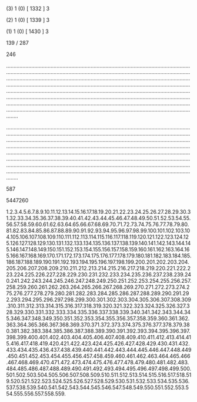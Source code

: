 (3) 1 (0) [ 1332 ] 3 


(2) 1 (0) [ 1339 ] 3 


(1) 1 (0) [ 1430 ] 3 


139 / 287 


246 


........................................................................................................................................................................................................................................................................................................................................................................................................................................................................................................................................................................................................................................................................................................................................................................................................................................................................................................................................................................................................................................ 


 


........................................................................................................................................................................................................................................................................................................................................................................................................................................................................................................................................................................................................................................................................................................................................................................................................................................................................................................................................................................................................................................ 


 


587 


5447260 


1.2.3.4.5.6.7.8.9.10.11.12.13.14.15.16.17.18.19.20.21.22.23.24.25.26.27.28.29.30.31.32.33.34.35.36.37.38.39.40.41.42.43.44.45.46.47.48.49.50.51.52.53.54.55.56.57.58.59.60.61.62.63.64.65.66.67.68.69.70.71.72.73.74.75.76.77.78.79.80.81.82.83.84.85.86.87.88.89.90.91.92.93.94.95.96.97.98.99.100.101.102.103.104.105.106.107.108.109.110.111.112.113.114.115.116.117.118.119.120.121.122.123.124.125.126.127.128.129.130.131.132.133.134.135.136.137.138.139.140.141.142.143.144.145.146.147.148.149.150.151.152.153.154.155.156.157.158.159.160.161.162.163.164.165.166.167.168.169.170.171.172.173.174.175.176.177.178.179.180.181.182.183.184.185.186.187.188.189.190.191.192.193.194.195.196.197.198.199.200.201.202.203.204.205.206.207.208.209.210.211.212.213.214.215.216.217.218.219.220.221.222.223.224.225.226.227.228.229.230.231.232.233.234.235.236.237.238.239.240.241.242.243.244.245.246.247.248.249.250.251.252.253.254.255.256.257.258.259.260.261.262.263.264.265.266.267.268.269.270.271.272.273.274.275.276.277.278.279.280.281.282.283.284.285.286.287.288.289.290.291.292.293.294.295.296.297.298.299.300.301.302.303.304.305.306.307.308.309.310.311.312.313.314.315.316.317.318.319.320.321.322.323.324.325.326.327.328.329.330.331.332.333.334.335.336.337.338.339.340.341.342.343.344.345.346.347.348.349.350.351.352.353.354.355.356.357.358.359.360.361.362.363.364.365.366.367.368.369.370.371.372.373.374.375.376.377.378.379.380.381.382.383.384.385.386.387.388.389.390.391.392.393.394.395.396.397.398.399.400.401.402.403.404.405.406.407.408.409.410.411.412.413.414.415.416.417.418.419.420.421.422.423.424.425.426.427.428.429.430.431.432.433.434.435.436.437.438.439.440.441.442.443.444.445.446.447.448.449.450.451.452.453.454.455.456.457.458.459.460.461.462.463.464.465.466.467.468.469.470.471.472.473.474.475.476.477.478.479.480.481.482.483.484.485.486.487.488.489.490.491.492.493.494.495.496.497.498.499.500.501.502.503.504.505.506.507.508.509.510.511.512.513.514.515.516.517.518.519.520.521.522.523.524.525.526.527.528.529.530.531.532.533.534.535.536.537.538.539.540.541.542.543.544.545.546.547.548.549.550.551.552.553.554.555.556.557.558.559. 

